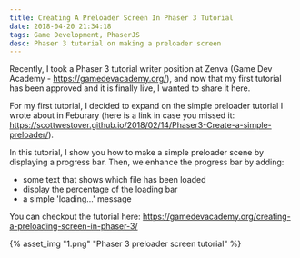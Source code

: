 ```yaml
---
title: Creating A Preloader Screen In Phaser 3 Tutorial
date: 2018-04-20 21:34:18
tags: Game Development, PhaserJS
desc: Phaser 3 tutorial on making a preloader screen
---
```


Recently, I took a Phaser 3 tutorial writer position at Zenva (Game Dev Academy - https://gamedevacademy.org/), and now that my first tutorial has been approved and it is finally live, I wanted to share it here.
<!-- more -->

For my first tutorial, I decided to expand on the simple preloader tutorial I wrote about in Feburary (here is a link in case you missed it: https://scottwestover.github.io/2018/02/14/Phaser3-Create-a-simple-preloader/).

In this tutorial, I show you how to make a simple preloader scene by displaying a progress bar. Then, we enhance the progress bar by adding:
 - some text that shows which file has been loaded
 - display the percentage of the loading bar
 - a simple 'loading...' message

You can checkout the tutorial here: https://gamedevacademy.org/creating-a-preloading-screen-in-phaser-3/ 

{% asset_img "1.png" "Phaser 3 preloader screen tutorial" %}